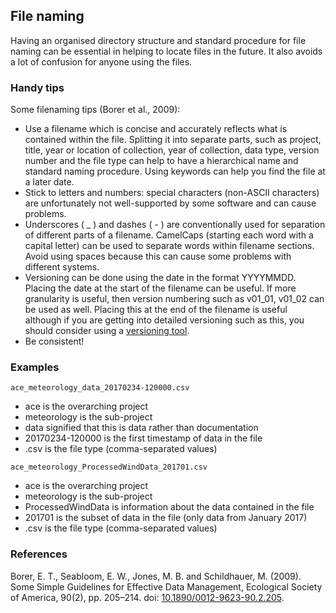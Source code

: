 
## File naming

Having an organised directory structure and standard procedure for file naming can be essential in helping to locate files in the future. It also avoids a lot of confusion for anyone using the files.

### Handy tips

Some filenaming tips (Borer et al., 2009):

* Use a filename which is concise and accurately reflects what is contained within the file. Splitting it into separate parts, such as project, title, year or location of collection, year of collection, data type, version number and the file type can help to have a hierarchical name and standard naming procedure. Using keywords can help you find the file at a later date.
* Stick to letters and numbers: special characters (non-ASCII characters) are unfortunately not well-supported by some software and can cause problems.
* Underscores ( _ ) and dashes ( - ) are conventionally used for separation of different parts of a filename. CamelCaps (starting each word with a capital letter) can be used to separate words within filename sections. Avoid using spaces because this can cause some problems with different systems.
* Versioning can be done using the date in the format YYYYMMDD. Placing the date at the start of the filename can be useful. If more granularity is useful, then version numbering such as v01_01, v01_02 can be used as well. Placing this at the end of the filename is useful although if you are getting into detailed versioning such as this, you should consider using a [versioning tool](#working-on-your-data).
* Be consistent!

### Examples

~~~~
ace_meteorology_data_20170234-120000.csv
~~~~	

* ace is the overarching project
* meteorology is the sub-project
* data signified that this is data rather than documentation
* 20170234-120000 is the first timestamp of data in the file
* .csv is the file type (comma-separated values)	

~~~~
ace_meteorology_ProcessedWindData_201701.csv
~~~~

* ace is the overarching project
* meteorology is the sub-project
* ProcessedWindData is information about the data contained in the file
* 201701 is the subset of data in the file (only data from January 2017)
* .csv is the file type (comma-separated values)

### References

Borer, E. T., Seabloom, E. W., Jones, M. B. and Schildhauer, M. (2009). Some Simple Guidelines for Effective Data Management, Ecological Society of America, 90(2), pp. 205–214. doi: [10.1890/0012-9623-90.2.205](https://doi.org/10.1890/0012-9623-90.2.205).
